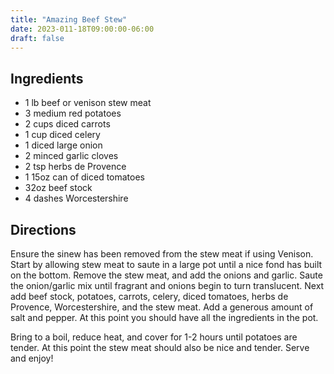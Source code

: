 ```yaml
---
title: "Amazing Beef Stew"
date: 2023-011-18T09:00:00-06:00
draft: false
---
```


## Ingredients
- 1 lb beef or venison stew meat
- 3 medium red potatoes
- 2 cups diced carrots
- 1 cup diced celery
- 1 diced large onion
- 2 minced garlic cloves
- 2 tsp herbs de Provence
- 1 15oz can of diced tomatoes
- 32oz beef stock
- 4 dashes Worcestershire

## Directions
Ensure the sinew has been removed from the stew meat if using Venison. Start by allowing stew meat to saute in a large pot until a nice fond has built on the bottom. Remove the stew meat, and add the onions and garlic. Saute the onion/garlic mix until fragrant and onions begin to turn translucent. Next add beef stock, potatoes, carrots, celery, diced tomatoes, herbs de Provence, Worcestershire, and the stew meat. Add a generous amount of salt and pepper. At this point you should have all the ingredients in the pot.

Bring to a boil, reduce heat, and cover for 1-2 hours until potatoes are tender. At this point the stew meat should also be nice and tender. Serve and enjoy!